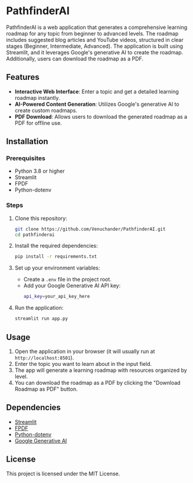 # PathfinderAI

PathfinderAI is a web application that generates a comprehensive learning roadmap for any topic from beginner to advanced levels. The roadmap includes suggested blog articles and YouTube videos, structured in clear stages (Beginner, Intermediate, Advanced). The application is built using Streamlit, and it leverages Google's generative AI to create the roadmap. Additionally, users can download the roadmap as a PDF.

## Features

- **Interactive Web Interface**: Enter a topic and get a detailed learning roadmap instantly.
- **AI-Powered Content Generation**: Utilizes Google's generative AI to create custom roadmaps.
- **PDF Download**: Allows users to download the generated roadmap as a PDF for offline use.

## Installation

### Prerequisites

- Python 3.8 or higher
- Streamlit
- FPDF
- Python-dotenv

### Steps

1. Clone this repository:
    ```bash
    git clone https://github.com/Venuchander/PathfinderAI.git
    cd pathfinderai
    ```

2. Install the required dependencies:
    ```bash
    pip install -r requirements.txt
    ```

3. Set up your environment variables:
    - Create a `.env` file in the project root.
    - Add your Google Generative AI API key:
      ```bash
      api_key=your_api_key_here
      ```

4. Run the application:
    ```bash
    streamlit run app.py
    ```

## Usage

1. Open the application in your browser (it will usually run at `http://localhost:8501`).
2. Enter the topic you want to learn about in the input field.
3. The app will generate a learning roadmap with resources organized by level.
4. You can download the roadmap as a PDF by clicking the "Download Roadmap as PDF" button.

## Dependencies

- [Streamlit](https://streamlit.io/)
- [FPDF](http://www.fpdf.org/)
- [Python-dotenv](https://pypi.org/project/python-dotenv/)
- [Google Generative AI](https://developers.google.com/generative-ai)

## License

This project is licensed under the MIT License.
